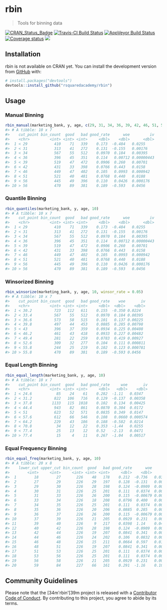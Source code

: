 
<!-- README.md is generated from README.Rmd. Please edit that file -->
rbin
====

> Tools for binning data

[![CRAN\_Status\_Badge](http://www.r-pkg.org/badges/version/report)](https://cran.r-project.org/package=rbin) [![Travis-CI Build Status](https://travis-ci.org/rsquaredacademy/rbin.svg?branch=master)](https://travis-ci.org/rsquaredacademy/rbin) [![AppVeyor Build Status](https://ci.appveyor.com/api/projects/status/github/rsquaredacademy/rbin?branch=master&svg=true)](https://ci.appveyor.com/project/aravindhebbali/rbin) [![Coverage status](https://codecov.io/gh/rsquaredacademy/rbin/branch/master/graph/badge.svg)](https://codecov.io/github/rsquaredacademy/rbin?branch=master) ![](https://img.shields.io/badge/lifecycle-experimental-orange.svg)

Installation
------------

rbin is not available on CRAN yet. You can install the development version from [GitHub](https://github.com/) with:

``` r
# install.packages("devtools")
devtools::install_github("rsquaredacademy/rbin")
```

Usage
-----

### Manual Binning

``` r
rbin_manual(marketing_bank, y, age, c(29, 31, 34, 36, 39, 42, 46, 51, 56))
#> # A tibble: 10 x 7
#>    cut_point bin_count  good   bad good_rate      woe         iv
#>    <chr>         <int> <int> <int>     <dbl>    <dbl>      <dbl>
#>  1 < 29            410    71   339    0.173  -0.484   0.0255    
#>  2 < 31            313    41   272    0.131  -0.155   0.00176   
#>  3 < 34            567    55   512    0.0970  0.184   0.00395   
#>  4 < 36            396    45   351    0.114   0.00712 0.00000443
#>  5 < 39            519    47   472    0.0906  0.260   0.00701   
#>  6 < 42            431    33   398    0.0766  0.443   0.0158    
#>  7 < 46            449    47   402    0.105   0.0993  0.000942  
#>  8 < 51            521    40   481    0.0768  0.440   0.0188    
#>  9 < 56            445    49   396    0.110   0.0426  0.000176  
#> 10 > 56            470    89   381    0.189  -0.593   0.0456
```

### Quantile Binning

``` r
rbin_quantiles(marketing_bank, y, age, 10)
#> # A tibble: 10 x 7
#>    cut_point bin_count  good   bad good_rate      woe         iv
#>    <chr>         <int> <int> <int>     <dbl>    <dbl>      <dbl>
#>  1 < 29            410    71   339    0.173  -0.484   0.0255    
#>  2 < 31            313    41   272    0.131  -0.155   0.00176   
#>  3 < 34            567    55   512    0.0970  0.184   0.00395   
#>  4 < 36            396    45   351    0.114   0.00712 0.00000443
#>  5 < 39            519    47   472    0.0906  0.260   0.00701   
#>  6 < 42            431    33   398    0.0766  0.443   0.0158    
#>  7 < 46            449    47   402    0.105   0.0993  0.000942  
#>  8 < 51            521    40   481    0.0768  0.440   0.0188    
#>  9 < 56            445    49   396    0.110   0.0426  0.000176  
#> 10 > 56            470    89   381    0.189  -0.593   0.0456
```

### Winsorized Binning

``` r
rbin_winsorize(marketing_bank, y, age, 10, winsor_rate = 0.05)
#> # A tibble: 10 x 7
#>    cut_point bin_count  good   bad good_rate    woe       iv
#>    <chr>         <int> <int> <int>     <dbl>  <dbl>    <dbl>
#>  1 < 30.2          723   112   611    0.155  -0.350 0.0224  
#>  2 < 33.4          567    55   512    0.0970  0.184 0.00395 
#>  3 < 36.6          573    58   515    0.101   0.137 0.00225 
#>  4 < 39.8          497    44   453    0.0885  0.285 0.00798 
#>  5 < 43            396    37   359    0.0934  0.225 0.00408 
#>  6 < 46.2          461    43   418    0.0933  0.227 0.00482 
#>  7 < 49.4          281    22   259    0.0783  0.419 0.00927 
#>  8 < 52.6          309    32   277    0.104   0.111 0.000811
#>  9 < 55.8          244    25   219    0.102   0.123 0.000781
#> 10 > 55.8          470    89   381    0.189  -0.593 0.0456
```

### Equal Length Binning

``` r
rbin_equal_length(marketing_bank, y, age, 10)
#> # A tibble: 10 x 7
#>    cut_point bin_count  good   bad good_rate     woe       iv
#>    <chr>         <int> <int> <int>     <dbl>   <dbl>    <dbl>
#>  1 < 24.6           85    24    61    0.282  -1.11   0.0347  
#>  2 < 31.2          822   106   716    0.129  -0.137  0.00358 
#>  3 < 37.8         1133   115  1018    0.102   0.134  0.00425 
#>  4 < 44.4          943    82   861    0.0870  0.304  0.0172  
#>  5 < 51            623    52   571    0.0835  0.349  0.0147  
#>  6 < 57.6          612    66   546    0.108   0.0660 0.000574
#>  7 < 64.2          229    43   186    0.188  -0.582  0.0214  
#>  8 < 70.8           34    12    22    0.353  -1.44   0.0255  
#>  9 < 77.4           25    13    12    0.52   -2.13   0.0471  
#> 10 > 77.4           15     4    11    0.267  -1.04   0.00517
```

### Equal Frequency Binning

``` r
rbin_equal_freq(marketing_bank, y, age, 10)
#> # A tibble: 20 x 8
#>    lower_cut upper_cut bin_count  good   bad good_rate      woe         iv
#>        <int>     <int>     <int> <int> <int>     <dbl>    <dbl>      <dbl>
#>  1        18        27       226    48   178    0.212  -0.736   0.0356    
#>  2        27        29       226    29   197    0.128  -0.131   0.000904  
#>  3        29        30       226    28   198    0.124  -0.0909  0.000428  
#>  4        30        31       226    25   201    0.111   0.0374  0.0000690 
#>  5        31        33       226    26   200    0.115  -0.00679 0.00000231
#>  6        33        34       226    18   208    0.0796  0.400   0.00686   
#>  7        34        35       226    25   201    0.111   0.0374  0.0000690 
#>  8        35        36       226    20   206    0.0885  0.285   0.00364   
#>  9        36        37       226    26   200    0.115  -0.00679 0.00000231
#> 10        37        39       226    21   205    0.0929  0.231   0.00245   
#> 11        39        40       226     9   217    0.0398  1.14    0.0418    
#> 12        40        42       226    28   198    0.124  -0.0909  0.000428  
#> 13        42        44       226    19   207    0.0841  0.341   0.00510   
#> 14        44        46       226    24   202    0.106   0.0832  0.000335  
#> 15        46        48       226    15   211    0.0664  0.597   0.0141    
#> 16        48        51       226    19   207    0.0841  0.341   0.00510   
#> 17        51        53       226    25   201    0.111   0.0374  0.0000690 
#> 18        53        56       226    25   201    0.111   0.0374  0.0000690 
#> 19        56        58       226    21   205    0.0929  0.231   0.00245   
#> 20        59        84       227    66   161    0.291  -1.16    0.101
```

Community Guidelines
--------------------

Please note that the \[34m'rbin'\[39m project is released with a [Contributor Code of Conduct](CODE_OF_CONDUCT.md). By contributing to this project, you agree to abide by its terms.
